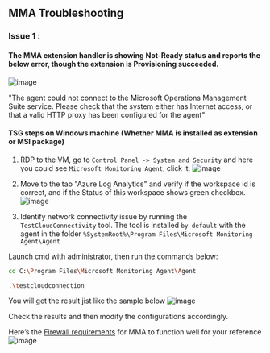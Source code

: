 ## MMA Troubleshooting

### Issue 1 : 
#### The MMA extension handler is showing Not-Ready status and reports the below error, though the extension is Provisioning succeeded.
![image](https://user-images.githubusercontent.com/96930989/212014226-b2b15436-36cc-4034-ba1c-3009f461c21f.png)

"The agent could not connect to the Microsoft Operations Management Suite service. Please check that the system either has Internet access, or that a valid HTTP proxy has been configured for the agent"

#### TSG steps on Windows machine (Whether MMA is installed as extension or MSI package)
1. RDP to the VM, go to `Control Panel -> System and Security` and here you could see `Microsoft Monitoring Agent`, click it.
![image](https://user-images.githubusercontent.com/96930989/212033799-9fb7eec1-4179-4de4-8c7f-901c709694c8.png)

2. Move to the tab "Azure Log Analytics" and verify if the workspace id is correct, and if the Status of this workspace shows green checkbox.
![image](https://user-images.githubusercontent.com/96930989/212016538-d5f340f2-aef0-40b9-857b-6e5a99112199.png)

3. Identify network connectivity issue by running the `TestCloudConnectivity` tool. The tool is installed `by default` with the agent in the folder `%SystemRoot%\Program Files\Microsoft Monitoring Agent\Agent`

Launch cmd with administrator, then run the commands below:
```sh
cd C:\Program Files\Microsoft Monitoring Agent\Agent
```
```sh
.\testcloudconnection
```
You will get the result jist like the sample below
![image](https://user-images.githubusercontent.com/96930989/212016966-8b89a925-14c7-4082-b609-ae0c12f9a654.png)

Check the results and then modify the configurations accordingly.

Here’s the [Firewall requirements](https://learn.microsoft.com/en-us/azure/azure-monitor/agents/log-analytics-agent#firewall-requirements) for MMA to function well for your reference
![image](https://user-images.githubusercontent.com/96930989/212018673-5ebfbe33-b874-446e-955d-e1c93c8dcfc0.png)

